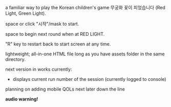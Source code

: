 a familiar way to play the Korean children's game 무궁화 꽃이 피었습니다 (Red Light, Green Light). 

space or click "시작"/mask to start.

space to begin next round when at RED LIGHT. 

"R" key to restart back to start screen at any time.

lightweight; all-in-one HTML file long as you have assets folder in the same directory.

next version in works currently:
- displays current run number of the session (currently logged to console)

planning on adding mobile QOLs next later down the line

**audio warning!**
